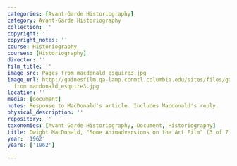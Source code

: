 ```yaml
---
categories: [Avant-Garde Historiography]
category: Avant-Garde Historiography
collection: ''
copyright: ''
copyright_notes: ''
course: Historiography
courses: [Historiography]
director: ''
film_title: ''
image_src: Pages from macdonald_esquire3.jpg
image_url: http://gainesfilm.qa-lamp.ccnmtl.columbia.edu/sites/files/gainesfilm/images/Pages
  from macdonald_esquire3.jpg
location: ''
media: [document]
notes: Response to MacDonald's article. Includes Macdonald's reply.
physical_description: ''
repository: ''
taxonomies: [Avant-Garde Historiography, Document, Historiography]
title: Dwight MacDonald, "Some Animadversions on the Art Film" (3 of 7)
year: '1962'
years: ['1962']

---
```

